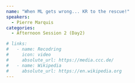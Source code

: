 ```yaml
---
name: "When ML gets wrong... KR to the rescue!"
speakers:
  - Pierre Marquis
categories:
  - Afternoon Session 2 (Day2)

# links:
#   - name: Recodring
#     icon: video
#     absolute_url: https://media.ccc.de/
#   - name: Wikipedia
#     absolute_url: https://en.wikipedia.org
---
```

